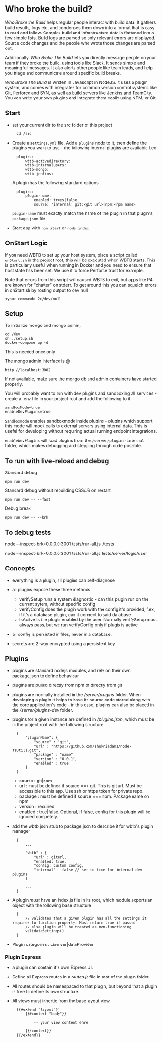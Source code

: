 # Who broke the build?

*Who Broke the Build* helps regular people interact with build data. It gathers build results, logs etc, and condenses them down into a format that is easy to read and follow. Complex build and infrastructure data is flattened into a few simple lists. Build logs are parsed so only relevant errors are displayed. Source code changes and the people who wrote those changes are parsed out.

Additionally, *Who Broke The Build* lets you directly message people on your team if they broke the build, using tools like Slack. It sends simple and meaningful messages. It also alerts other people like team leads, and help you triage and communicate around specific build breaks.

*Who Broke The Build* is written in Javascript in NodeJS. It uses a plugin system, and comes with integrates for common version control systems like Git, Perforce and SVN, as well as build servers like Jenkins and TeamCity. You can write your own plugins and integrate them easily using NPM, or Git.

## Start

- set your current dir to the src folder of this project

        cd /src

- Create a `settings.yml` file. Add a `plugins` node to it, then define the plugins you want to use - the following internal plugins are available f.ex

        plugins:
            wbtb-activedirectory:
            wbtb-internalusers:
            wbtb-mongo:
            wbtb-jenkins:

    A plugin has the following standard options

        plugins:
            plugin-name:
                enabled: trues|false
                source: 'internal'|git:<git url>|npm:<npm name>

    `plugin-name` must exactly match the name of the plugin in that plugin's `package.json` file. 

- Start app with `npm start` or `node index`

## OnStart Logic

If you need WBTB to set up your host system, place a script called `onStart.sh` in the project root, this will be executed when WBTB starts. This is particularly useful when running in Docker and you need to ensure that host state has been set. We use it to force Perforce trust for example.

Note that errors from this script will caused WBTB to exit, but apps like P4 are known for "chatter" on stderr. To get around this you can squelch errors in onStart.sh by routing output to dev null

    <your command> 2>/dev/null


## Setup

To initialize mongo and mongo admin,
    
    cd /dev
    sh ./setup.sh
    docker-compose up -d
    
This is needed once only

The mongo admin interface is @

    http://localhost:3002

If not available, make sure the mongo db and admin containers have started properly.

You will probably want to run with dev plugins and sandboxing all services - create a .env file in your project root and add the following to it

    sandboxMode=true
    enableDevPlugins=true

`Sandboxmode` enables sandboxmode inside plugins - plugins which support this mode will mock calls to external servers using internal data. This is useful for developing without requiring actual running endpoint integrations. 

`enableDevPlugins` will load plugins from the `/server/plugins-internal` folder, which makes debugging and stepping through code possible.

## To run with live-reload and debug

Standard debug

    npm run dev

Standard debug without rebuilding CSS/JS on restart

    npm run dev -- --fast

Debug break

    npm run dev -- --brk

## To debug tests

node --inspect-brk=0.0.0.0:3001 tests/run-all.js ./tests

node --inspect-brk=0.0.0.0:3001 tests/run-all.js tests/server/logic/user

## Concepts

- everything is a plugin, all plugins can self-diagnose
- all plugins expose these three methods
    - verifySetup 
        runs a system diagnostic - can this plugin run on the current sytem, without specific config
    - verifyConfig
        does the plugin work with the config it's provided, f.ex, if it's a database plugin, can it connect to said database
    - isActive
        is the plugin enabled by the user. Normally verifySetup must always pass, but we run verifyConfig only if plugis is active

- all config is persisted in files, never in a database.
- secrets are 2-way encrypted using a persistent key

## Plugins

- plugins are standard nodejs modules, and rely on their own package.json to define behaviour
- plugins are pulled directly from npm or directly from git
- plugins are normally installed in the _/server/plugins_ folder. When developing a plugin it helps to have its source code stored along with the core application's code - in this case, plugins can also be placed in the _/server/plugins-dev_ folder.
- plugins for a given instance are defined in _/plugins.json_, which must be in the project root with the following structure

        {
            "pluginName": {
                "source" : "git",
                "url" : "https://github.com/shukriadams/node-fsUtils.git",
                "package" : "name"
                "version" : "0.0.1",
                "enabled" : true
            }
        }

    - source : git|npm
    - url : must be defined if source === git. This is git url. Must be accessible to this app. Use ssh or https token for private repo.
    - package : must be defined if source === npm. Package name on npm.
    - version : required
    - enabled : true|false. Optional, if false, config for this plugin will be ignored competely.

- add the wbtb json stub to package.json to describe it for wbtb's plugin manager

        {   
            ...

            "wbtb" : {
                "url" : giturl,
                "enabled: true,
                "config: custom config,
                "internal" : false // set to true for internal dev plugins
            }

            ...
        }

- A plugin _must_ have an index.js file in its root, which module.exports an object with the following base structure

        {
            // validates that a given plugin has all the settings it requires to function properly. Must return true if passed
            // else plugin will be treated as non-functioning
            validateSettings()
        }

- Plugin categories : ciserver|dataProvider

### Plugin Express

- a plugin can contain it's own Express UI. 
- Define all Express routes in a _routes.js_ file in root of the plugin folder. 
- All routes should be namespaced to that plugin, but beyond that a plugin is free to define its own structure. 
- All views must inhertic from the base layout view

        {{#extend "layout"}}
            {{#content "body"}}

                -- your view content ehre            

            {{/content}}
        {{/extend}}



